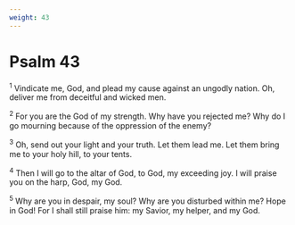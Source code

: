```yaml
---
weight: 43
---
```


# Psalm 43

<sup>1</sup> Vindicate me, God, and plead my cause against an ungodly nation. Oh, deliver me from deceitful and wicked men. 

<sup>2</sup> For you are the God of my strength. Why have you rejected me? Why do I go mourning because of the oppression of the enemy? 

<sup>3</sup> Oh, send out your light and your truth. Let them lead me. Let them bring me to your holy hill, to your tents. 

<sup>4</sup> Then I will go to the altar of God, to God, my exceeding joy. I will praise you on the harp, God, my God. 

<sup>5</sup> Why are you in despair, my soul? Why are you disturbed within me? Hope in God! For I shall still praise him: my Savior, my helper, and my God. 


